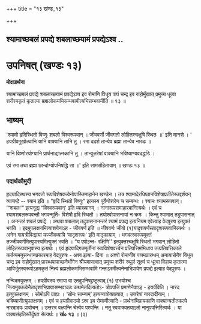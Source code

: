 +++
title = "१३ खंण्ड_१३"

+++


## श्यामाच्छबलं प्रपद्ये शबलाच्छयामं प्रपद्येऽश्व ..

# **उपनिषत् (खण्डः १३)**

**मोक्षप्रार्थना**

श्यामाच्छबलं प्रपद्ये शबलाच्छयामं प्रपद्येऽश्व इव रोमाणि विधूय पापं चन्द्र इव राहोर्मुखात् प्रमुच्य धूत्वा शरीरमकृतं कृतात्मा ब्रह्मलोकमभिसम्भवामीत्यभिसम्भवामीति ॥ १३ ॥

## **भाष्यम्**

'श्यामो हृदिस्थितो विष्णुः शबलो विश्वरूपवान् । जीववर्णो जीवगतो लोहितश्चक्षुषि स्थितः ॥' इति मानसे । ' हयग्रीवमुखोत्थानि यानि वाक्यानि तानि तु । रमा ददर्श तान्येव ब्रह्मा तान्येव नारदः ॥

यानि विष्णोरयोग्यानि प्रार्थनाद्यात्मकानि तु । तान्युत्तरेषां वाक्यानि भविष्याण्यवदद्धरिः ।

एवं रमा तथा ब्रह्मा छान्दोग्योपनिषद्धि सा ॥' इति सामसंहितायाम् ॥ खण्डः १३ ॥

### पदार्थकौमुदी

हृदयादिस्थस्य भगवतो रूपविशेषवत्त्वेनोपास्तिमाहानेन खण्डेन । तत्र श्यामादेरधिष्ठानविशेषाप्रतीतेस्तद्दर्शयन् व्याचष्टे -- श्याम इति ॥ "हृदि स्थितो विष्णुः" इत्यस्य पूर्वेणोत्तरेण च सम्बन्धः । श्यामः श्यामरूपवान्। ‘“शबलः’” इत्यनूद्य “विश्वरूपवान्' इति व्याख्यानम् । नानारूपसमाहारवानित्यर्थः । एवं च श्यामशबलरूपवन्तौ भगवन्मूर्ति- विशेषौ हृदि स्थितौ । तयोश्वोपासनायां न क्रमः । किन्तु श्यामात् तदुपासनात् । अनन्तरं शबलं प्रपद्ये । अथवा शबलात् तदुपासनानन्तरं श्यामं प्रपद्य इत्यनियम एवेत्याह वेदपुरुष इत्युक्तं भवति । इदमुपलक्षणमित्याशयेनाऽह - जीववर्ण इति ॥ जीववर्णः जीवो (१)यादृशवर्णस्तादृशरूपवानित्यर्थः । अनेन गायत्रीविद्यायां यज्जीवव्यापि ‘यादृशरूपः' इति मातृकायाम् । भगवत्स्वरूपमुक्तं तज्जीववर्णमित्युपास्यमित्युक्तं भवति । “य एषोऽन्त- रक्षिणि'' इत्युक्तश्चक्षुषि स्थितो भगवान् लोहितो लोहितरूपवानुपास्य इत्यर्थः । एवं हृदयादिगतमूर्तीनां रूपविशेषवत्त्वेन प्रतिपत्तिमभिधाय तत्प्रतिपत्तिकाले कर्तव्यमनुसन्धानप्रकारमाह वेदपुरुषः - अश्व इत्या- दिना ॥ अश्वो रोमाणीव पापमप्रारब्धम् अनायासेनैव विधूय चन्द्र इव राहोर्मुखात् प्रारब्धपापाच्छनैर्भोगेन श्रीयमाणत्वात् प्रमुच्य शरीरं स्थूलं सूक्ष्मं च धूत्वा विहाय कृतात्मा आविर्भूतस्वरूपोऽहमकृतं नित्यं ब्रह्मलोकमभिसम्भवामि गन्ताऽस्मीत्यनेनाभिप्रायेण प्रपद्ये इत्याह वेदपुरुषः ।

नन्विदमयुक्तम् । हयग्रीवस्य रमाया वा एतदुपनिषद्द्रष्टृत्वाद् (१) उभयोश्च नित्यमुक्तत्वेनैतादृशाभिप्रायासम्भवादतः कथमेतदित्यतोऽ- त्रोपपत्तिं प्रमाणेनैवाऽह - हयग्रीवेति । नारद इत्युपलक्षणम् । सोमोऽपि ग्राह्यः । ‘सोमः साम्नाम्’ इत्यन्यत्रोक्तत्वात् । उत्तरेषां नारदादीनाम् । भविष्याणीत्युपलक्षणम् । एवं च हयग्रीवादयो ऽश्व इव रोमाणीत्यादि - प्रार्थनाभिप्रायकाणि वाक्यान्यतीतकल्पे नारदादयः प्रावोचन् । उत्तरत्र वक्ष्यन्ति चेत्येव पश्यन्ति । नतु स्ववाक्यतयाऽतो नानुपपत्तिरित्यर्थः । या वाक्यसंहतिस्तैर्दृष्टा सेत्यर्थः ॥ **खं० १३** ॥ (२)

